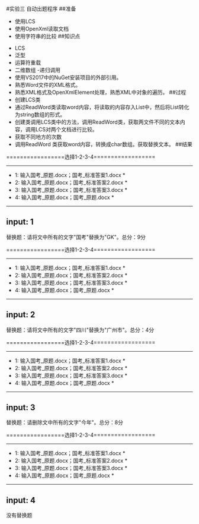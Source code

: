 #实验三 自动出题程序
##准备
* 使用LCS
* 使用OpenXml读取文档
* 使用字符串的比较
##知识点
- LCS
 - 泛型
 - 运算符重载
 - 二维数组
  -递归调用
 - 使用VS2017中的NuGet安装项目的外部引用。
 - 熟悉Word文件的XML格式。
 - 熟悉XML格式及OpenXmlElement处理，熟悉XML中对象的遍历。
##过程
- 创建LCS类
- 通过ReadWord类读取word内容，将读取的内容存入List中，然后将List转化为string数组的形式。
- 创建类调用LCS类中的方法，调用ReadWord类，获取两文件不同的文本内容，调用LCS对两个文档进行比较。
- 获取不同地方的次数
- 调用ReadWord 类获取word内容，转换成char数组。获取替换文本。
##结果

=================选择1-2-3-4==================
**********************************************
* 1: 输入国考_原题.docx；国考_标准答案1.docx *
* 2: 输入国考_原题.docx；国考_标准答案2.docx *
* 3: 输入国考_原题.docx；国考_标准答案3.docx *
* 4: 输入国考_原题.docx；国考_原题.docx      *
**********************************************
input:
1
----------------------------------------------------------
替换题：请将文中所有的文字"国考"替换为"GK"。总分：9分

=================选择1-2-3-4==================
**********************************************
* 1: 输入国考_原题.docx；国考_标准答案1.docx *
* 2: 输入国考_原题.docx；国考_标准答案2.docx *
* 3: 输入国考_原题.docx；国考_标准答案3.docx *
* 4: 输入国考_原题.docx；国考_原题.docx      *
**********************************************
input:
2
----------------------------------------------------------
替换题：请将文中所有的文字"四川"替换为"广州市"。总分：4分

=================选择1-2-3-4==================
**********************************************
* 1: 输入国考_原题.docx；国考_标准答案1.docx *
* 2: 输入国考_原题.docx；国考_标准答案2.docx *
* 3: 输入国考_原题.docx；国考_标准答案3.docx *
* 4: 输入国考_原题.docx；国考_原题.docx      *
**********************************************
input:
3
----------------------------------------------------------
替换题：请删除文中所有的文字"今年"。总分：8分

=================选择1-2-3-4==================
**********************************************
* 1: 输入国考_原题.docx；国考_标准答案1.docx *
* 2: 输入国考_原题.docx；国考_标准答案2.docx *
* 3: 输入国考_原题.docx；国考_标准答案3.docx *
* 4: 输入国考_原题.docx；国考_原题.docx      *
**********************************************
input:
4
----------------------------------------------------------
没有替换题